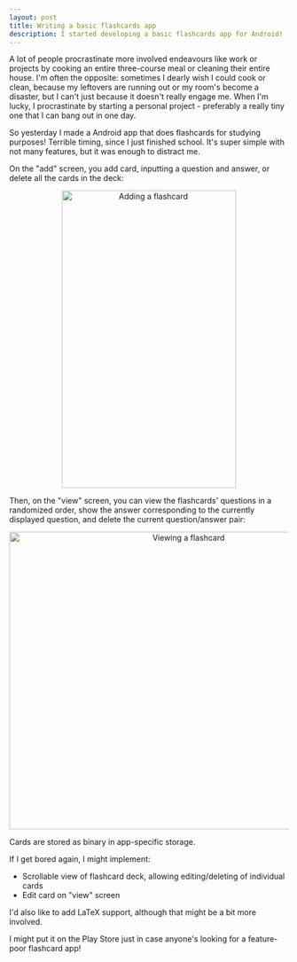 ```yaml
---
layout: post
title: Writing a basic flashcards app
description: I started developing a basic flashcards app for Android!
---
```


A lot of people procrastinate more involved endeavours like work or projects by cooking an entire three-course meal or cleaning their entire house. I'm often the opposite: sometimes I dearly wish I could cook or clean, because my leftovers are running out or my room's become a disaster, but I can't just because it doesn't really engage me. When I'm lucky, I procrastinate by starting a personal project - preferably a really tiny one that I can bang out in one day.

So yesterday I made a Android app that does flashcards for studying purposes! Terrible timing, since I just finished school. It's super simple with not many features, but it was enough to distract me.

On the "add" screen, you add card, inputting a question and answer, or delete all the cards in the deck:

<center><img src="mincards_add.jpg" alt="Adding a flashcard" width="314" height="537"></center>

Then, on the "view" screen, you can view the flashcards' questions in a randomized order, show the answer corresponding to the currently displayed question, and delete the current question/answer pair:

<center><img src="mincards_view.jpg" alt="Viewing a flashcard" width="631" height="537"></center>

Cards are stored as binary in app-specific storage.

If I get bored again, I might implement:
- Scrollable view of flashcard deck, allowing editing/deleting of individual cards
- Edit card on "view" screen

I'd also like to add LaTeX support, although that might be a bit more involved.

I might put it on the Play Store just in case anyone's looking for a feature-poor flashcard app!
